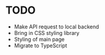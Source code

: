 # TODO

* Make API request to local backend
* Bring in CSS styling library
* Styling of main page
* Migrate to TypeScript
